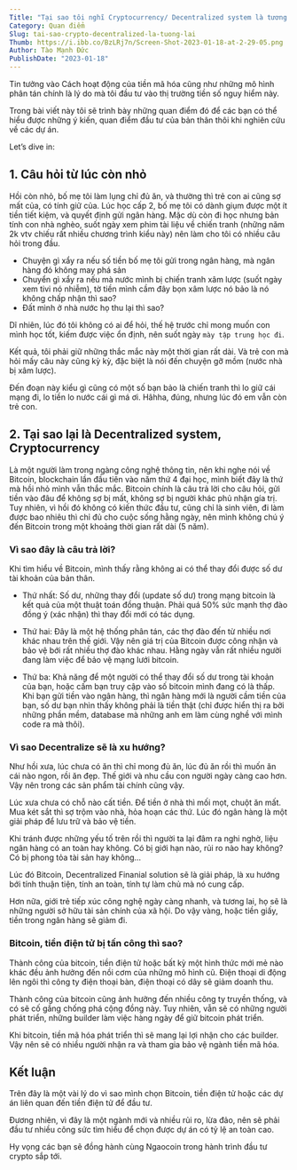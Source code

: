 ```yaml
---
Title: "Tại sao tôi nghĩ Cryptocurrency/ Decentralized system là tương lai"
Category: Quan điểm
Slug: tai-sao-crypto-decentralized-la-tuong-lai
Thumb: https://i.ibb.co/BzLRj7n/Screen-Shot-2023-01-18-at-2-29-05.png
Author: Tào Mạnh Đức
PublishDate: "2023-01-18"
---
```


Tin tưởng vào Cách hoạt động của tiền mã hóa cũng như những mô hình phân tán chính là lý do mà tôi đầu tư vào thị trường tiền số nguy hiểm này.

Trong bài viết này tôi sẽ trình bày những quan điểm đó để các bạn có thể hiểu được những ý kiến, quan điểm đầu tư của bản thân thôi khi nghiên cứu về các dự án.

Let’s dive in:

## 1. Câu hỏi từ lúc còn nhỏ
Hồi còn nhỏ, bố mẹ tôi làm lụng chỉ đủ ăn, và thường thì trẻ con ai cũng sợ mất của, có tính giữ của. Lúc học cấp 2, bố mẹ tôi có dành giụm được một ít tiền tiết kiệm, và quyết định gửi ngân hàng. Mặc dù còn đi học nhưng bản tính con nhà nghèo, suốt ngày xem phim tài liệu về chiến tranh (những năm 2k vtv chiếu rất nhiều chương trình kiểu này) nên làm cho tôi có nhiều câu hỏi trong đầu.

- Chuyện gì xẩy ra nếu số tiền bố mẹ tôi gửi trong ngân hàng, mà ngân hàng đó không may phá sản
- Chuyển gì xẩy ra nếu mà nước mình bị chiến tranh xâm lược (suốt ngày xem tivi nó nhiễm), tờ tiền mình cầm đây bọn xâm lược nó bảo là nó không chấp nhận thì sao?
- Đất mình ở nhà nước họ thu lại thì sao?

Dĩ nhiên, lúc đó tôi không có ai để hỏi, thế hệ trước chỉ mong muốn con mình học tốt, kiếm được việc ổn định, nên suốt ngày `mày tập trung học đi`.

Kết quả, tôi phải giữ những thắc mắc này một thời gian rất dài. Và trẻ con mà hỏi mấy câu này cũng kỳ kỳ, đặc biệt là nói đến chuyện gỡ mồm (nước nhà bị xâm lược).

Đến đoạn này kiểu gì cũng có một số bạn bảo là chiến tranh thì lo giữ cái mạng đi, lo tiền lo nước cái gì má ơi. Hâhha, đúng, nhưng lúc đó em vẫn còn trẻ con.

## 2. Tại sao lại là Decentralized system, Cryptocurrency
Là một người làm trong ngàng công nghệ thông tin, nên khi nghe nói về Bitcoin, blockchain lần đầu tiên vào năm thứ 4 đại học, mình biết đây là thứ mà hồi nhỏ mình vẫn thắc mắc. Bitcoin chính là câu trả lời cho câu hỏi, gửi tiền vào đâu để không sợ bị mất, không sợ bị người khác phủ nhận gía trị. Tuy nhiên, vì hồi đó không có kiến thức đầu tư, cũng chỉ là sinh viên, đi làm được bao nhiêu thì chỉ đủ cho cuộc sống hằng ngày, nên mình không chú ý đến Bitcoin trong một khoảng thời gian rất dài (5 năm).

### Vì sao đây là câu trả lời?
Khi tìm hiểu về Bitcoin, mình thấy rằng không ai có thể thay đổi được số dư tài khoản của bản thân.

- Thứ nhất: Số dư, những thay đổi (update số dư) trong mạng bitcoin là kết quả của một thuật toán đồng thuận. Phải quá 50% sức mạnh thợ đào đồng ý (xác nhận) thì thay đổi mới có tác dụng.

- Thứ hai: Đây là một hệ thống phân tán, các thợ đào đến từ nhiều nơi khác nhau trên thế giới. Vậy nên giá trị của Bitcoin được công nhận và bảo vệ bới rất nhiều thợ đào khác nhau. Hằng ngày vẫn rất nhiều người đang làm việc để bảo vệ mạng lưới bitcoin.

- Thứ ba: Khả năng để một người có thể thay đổi số dư trong tài khoản của bạn, hoặc cấm bạn truy cập vào số bitcoin mình đang có là thấp. Khi bạn gửi tiền vào ngân hàng, thì ngân hàng mới là người cầm tiền của bạn, số dư bạn nhìn thấy không phải là tiền thật (chỉ được hiển thị ra bởi những phần mềm, database mà những anh em làm cùng nghề với mình code ra mà thôi).

### Vì sao Decentralize sẽ là xu hướng?
Như hồi xưa, lúc chưa có ăn thì chỉ mong đủ ăn, lúc đủ ăn rồi thì muốn ăn cái nào ngon, rồi ăn đẹp. Thế giới và nhu cầu con người ngày càng cao hơn. Vậy nên trong các sản phẩm tài chính cũng vậy.

Lúc xưa chưa có chỗ nào cất tiền. Để tiền ở nhà thì mối mọt, chuột ăn mất. Mua két sắt thì sợ trộm vào nhà, hỏa hoạn các thứ. Lúc đó ngân hàng là một giải pháp để lưu trữ và bảo vệ tiền.

Khi tránh được những yếu tố trên rồi thì người ta lại đâm ra nghi nghờ, liệu ngân hàng có an toàn hay không. Có bị giới hạn nào, rủi ro nào hay không? Có bị phong tỏa tài sản hay không...

Lúc đó Bitcoin, Decentralized Finanial solution sẽ là giải pháp, là xu hướng bới tính thuận tiện, tính an toàn, tính tự làm chủ mà nó cung cấp.

Hơn nữa, giới trẻ tiếp xúc công nghệ ngày càng nhanh, và tương lai, họ sẽ là những người sở hữu tài sản chính của xã hội. Do vậy vàng, hoặc tiền giấy, tiền trong ngân hàng sẽ giảm đi.

### Bitcoin, tiền điện tử bị tấn công thì sao?
Thành công của bitcoin, tiền điện tử hoặc bất kỳ một hình thức mới mẻ nào khác đều ảnh hưởng đến nồi cơm của những mô hình cũ. Điện thoại di động lên ngôi thì công ty điện thoại bàn, điện thoại có dây sẽ giảm doanh thu.

Thành công của bitcoin cũng ảnh hưởng đến nhiều công ty truyền thống, và có sẽ cố gắng chống phá cộng đồng này. Tuy nhiên, vẫn sẽ có những người phát triển, những builder làm việc hàng ngày để giữ bitcoin phát triển.

Khi bitcoin, tiền mã hóa phát triển thì sẽ mang lại lợi nhận cho các builder. Vậy nên sẽ có nhiều người nhận ra và tham gia bảo vệ ngành tiền mã hóa.

## Kết luận
Trên đây là một vài lý do vì sao mình chọn Bitcoin, tiền điện tử hoặc các dự án liên quan đến tiền điện tử để đầu tư.

Đương nhiên, vì đây là một ngành mới và nhiều rủi ro, lừa đảo, nên sẽ phải đầu tư nhiều công sức tìm hiểu để chọn được dự án có tỷ lệ an toàn cao.

Hy vọng các bạn sẽ đồng hành cùng Ngaocoin trong hành trình đầu tư crypto sắp tới.
